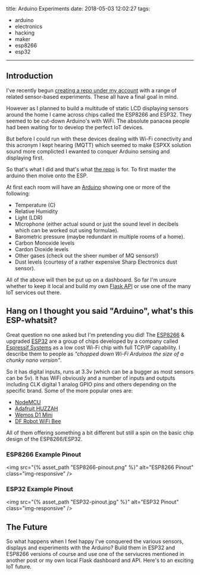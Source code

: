title: Arduino Experiments
date: 2018-05-03 12:02:27
tags: 
 - arduino
 - electronics
 - hacking
 - maker
 - esp8266
 - esp32
---

## Introduction

I've recently begun [creating a repo under my account](https://github.com/OdinsHat/arduino-experiments) with a range of related sensor-based experiments. These all have a final goal in mind.

However as I planned to build a multitude of static LCD displaying sensors around the home I came across chips called the ESP8266 and ESP32. They seemed to be cut-down Arduino's with WiFi. The absolute panacea people had been waiting for to develop the perfect IoT devices.

But before I could run with these devices dealing with Wi-Fi conectivity and this acronym I kept hearing (MQTT) which seemed to make ESPXX solution sound more complicted I ewanted to conquer Arduino sensing and displaying first.

So that's what I did and that's what [the repo](https://github.com/OdinsHat/arduino-experiments) is for. To first master the arduino then moive onto the ESP.

At first each room will have an [Arduino](https://www.arduino.cc) showing one or more of the following:

* Temperature (C)
* Relative Humidity
* Light (LDR)
* Microphone (either actual sound or just the sound level in decibels which can be worked out using formulae).
* Barometric pressure (maybe redundant in multiple rooms of a home).
* Carbon Monoxide levels
* Cardon Dioxide levels
* Other gases (check out the sheer number of MQ sensors!)
* Dust levels (courtesy of a rather expensive Sharp Electronics dust sensor).

All of the above will then be put up on a dashboard. So far I'm unsure whether to keep it local and build my own [Flask API](http://flask.pocoo.org) or use one of the many IoT services out there.

## Hang on I thought you said "Arduino", what's this ESP-whatsit?

Great question no one asked but I'm pretending you did! The [ESP8266](https://en.wikipedia.org/wiki/ESP8266) & upgraded [ESP32](https://en.wikipedia.org/wiki/ESP32) are a group of chips developed by a company called [Espressif Systems](https://www.espressif.com) as a low cost Wi-Fi chip with full TCP/IP capability. I describe them to people as *"chopped down Wi-Fi Arduinos the size of a chunky nano version"*.

So it has digital inputs, runs at 3.3v (which can be a bugger as most sensors can be 5v). It has WiFi obviously and a number of inputs and outputs including CLK digital 1 analog GPIO pins and others depending on the specific brand. Some of the more popular ones are:

* [NodeMCU](http://www.nodemcu.com)
* [Adafruit HUZZAH](https://www.adafruit.com/product/2471)
* [Wemos D1 Mini](https://wiki.wemos.cc/products:d1:d1_mini)
* [DF Robot WiFi Bee](https://www.dfrobot.com/product-1279.html)

All of them offering something a bit different but still a spin on the basic chip design of the ESP8266/ESP32.

### ESP8266 Example Pinout

<img src="{% asset_path "ESP8266-pinout.png" %}" alt="ESP8266 Pinout" class="img-responsive" />

### ESP32 Example Pinout

<img src="{% asset_path "ESP32-pinout.jpg" %}" alt="ESP32 Pinout" class="img-responsive" />

## The Future

So what happens when I feel happy I've conquered the various sensors, displays and experiments with the Arduino? Build them in ESP32 and ESP8266 versions of course and use one of the serviucres mentioned in another post or my own local Flask dashboard and API. Here's to an exciting IoT future.